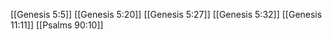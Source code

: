 [[Genesis 5:5]]
[[Genesis 5:20]]
[[Genesis 5:27]]
[[Genesis 5:32]]
[[Genesis 11:11]]
[[Psalms 90:10]]
